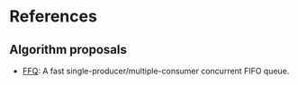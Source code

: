 # References

## Algorithm proposals

- [FFQ](/refs/FFQ/README.md): A fast single-producer/multiple-consumer concurrent FIFO queue.
